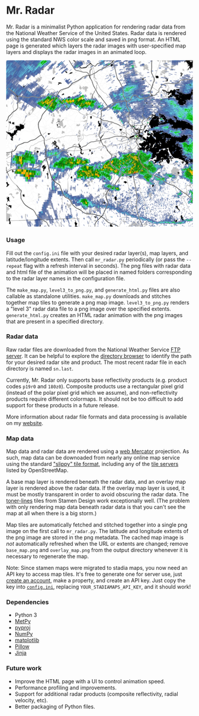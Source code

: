 # Mr. Radar

Mr. Radar is a minimalist Python application for rendering radar data
from the National Weather Service of the United States. Radar data is
rendered using the standard NWS color scale and saved in png format.
An HTML page is generated which layers the radar images with
user-specified map layers and displays the radar images in an animated
loop.

![example radar image](example.png)

### Usage

Fill out the `config.ini` file with your desired radar layer(s), map
layers, and latitude/longitude extents.  Then call `mr_radar.py`
periodically (or pass the `--repeat` flag with a refresh interval in
seconds).  The png files with radar data and html file of the
animation will be placed in named folders corresponding to the radar
layer names in the configuration file.

The `make_map.py`, `level3_to_png.py`, and `generate_html.py` files
are also callable as standalone utilities.  `make_map.py` downloads
and stitches together map tiles to generate a png map image.
`level3_to_png.py` renders a "level 3" radar data file to a png image
over the specified extents.  `generate_html.py` creates an HTML radar
animation with the png images that are present in a specified directory.

### Radar data

Raw radar files are downloaded from the National Weather Service
[FTP server](https://www.weather.gov/tg/radfiles).
It can be helpful to explore the
[directory browser](https://tgftp.nws.noaa.gov/SL.us008001/DF.of/DC.radar/)
to identify the path for your desired radar site and product.
The most recent radar file in each directory is named `sn.last`.

Currently, Mr. Radar only supports base reflectivity products
(e.g. product codes `p19r0` and `180z0`).  Composite products use a
rectangular pixel grid (instead of the polar pixel grid which we
assume), and non-reflectivity products require different colormaps.
It should not be too difficult to add support for these products in a
future release.

More information about radar file formats and data processing is
available on my [website](http://dlaw.me/weather-radar/).

### Map data

Map data and radar data are rendered using a
[web Mercator](https://en.wikipedia.org/wiki/Web_Mercator_projection)
projection.  As such, map data can be downoaded from nearly any
online map service using the standard
["slippy" tile format](https://wiki.openstreetmap.org/wiki/Slippy_map_tilenames),
including any of the
[tile servers](https://wiki.openstreetmap.org/wiki/Tile_servers)
listed by OpenStreetMap.

A base map layer is rendered beneath the radar data, and an overlay
map layer is rendered above the radar data.  If the overlay map layer
is used, it must be mostly transparent in order to avoid obscuring the
radar data.  The [toner-lines](http://maps.stamen.com/toner-lines/)
tiles from Stamen Design work exceptionally well.  (The problem with
only rendering map data beneath radar data is that you can't see the
map at all when there is a big storm.)

Map tiles are automatically fetched and stitched together into a
single png image on the first call to `mr_radar.py`.  The latitude and
longitude extents of the png image are stored in the png metadata. The
cached map image is *not* automatically refreshed when the URL or
extents are changed; remove `base_map.png` and `overlay_map.png` from
the output directory whenever it is necessary to regenerate the map.

Note: Since stamen maps were migrated to stadia maps, you now need an API key to access map tiles. It's free to generate one for server use, just [create an account](https://client.stadiamaps.com/signup/?utm_source=stamen), make a property, and create an API key. Just copy the key into [`config.ini`](/config.ini#L10), replacing `YOUR_STADIAMAPS_API_KEY`, and it should work!

### Dependencies

* Python 3
* [MetPy](https://unidata.github.io/MetPy/latest/index.html)
* [pyproj](https://pyproj4.github.io/pyproj/stable/)
* [NumPy](https://numpy.org/)
* [matplotlib](https://matplotlib.org/)
* [Pillow](https://pillow.readthedocs.io/en/stable/)
* [Jinja](https://jinja.palletsprojects.com/)

### Future work

* Improve the HTML page with a UI to control animation speed.
* Performance profiling and improvements.
* Support for additional radar products (composite reflectivity,
  radial velocity, etc).
* Better packaging of Python files.
